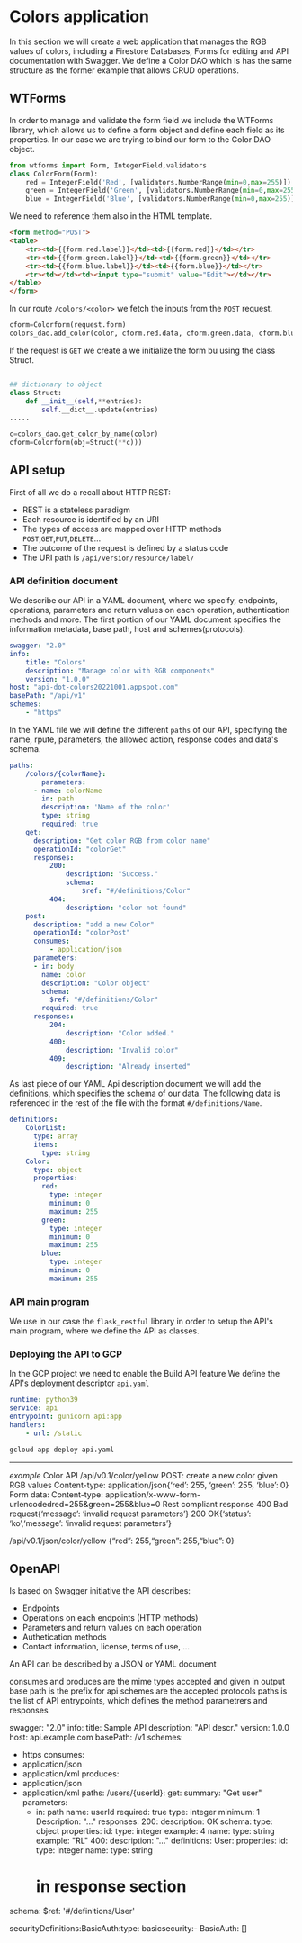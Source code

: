 # Colors application
In this section we will create a web application that manages the RGB values of colors, including a Firestore Databases, Forms for editing and API documentation with Swagger. We define a Color DAO which is has the same structure as the former example that allows CRUD operations.

## WTForms
In order to manage and validate the form field we include the WTForms library, which allows us to define a form object and define each field as its properties.  In our case we are trying to bind our form to the Color DAO object.
```Python
from wtforms import Form, IntegerField,validators
class ColorForm(Form):
    red = IntegerField('Red', [validators.NumberRange(min=0,max=255)])
    green = IntegerField('Green', [validators.NumberRange(min=0,max=255)])
    blue = IntegerField('Blue', [validators.NumberRange(min=0,max=255)])
```
We need to reference them also in the HTML template.
```HTML
<form method="POST">
<table>
    <tr><td>{{form.red.label}}</td><td>{{form.red}}</td></tr>
    <tr><td>{{form.green.label}}</td><td>{{form.green}}</td></tr>
    <tr><td>{{form.blue.label}}</td><td>{{form.blue}}</td></tr>
    <tr><td></td><td><input type="submit" value="Edit"></td></tr>
</table>
</form>
```
In our route `/colors/<color>` we fetch the inputs from the `POST` request.
```Python
cform=Colorform(request.form)
colors_dao.add_color(color, cform.red.data, cform.green.data, cform.blue.data)
```
If the request is `GET` we create a we initialize the form bu using the class Struct.
```Python

## dictionary to object
class Struct:
    def __init__(self,**entries):
        self.__dict__.update(entries)
.....

c=colors_dao.get_color_by_name(color)
cform=Colorform(obj=Struct(**c)))
```

## API setup
First of all we do a recall about HTTP REST:
 - REST is a stateless paradigm
 - Each resource is identified by an URI
 - The types of access are mapped over HTTP methods `POST`,`GET`,`PUT`,`DELETE`...
 - The outcome of the request is defined by a status code
 - The URI path is `/api/version/resource/label/`

### API definition document
We describe our API in a YAML document, where we specify, endpoints, operations, parameters and return values on each operation, authentication methods and more. The first portion of our YAML document specifies the information metadata, base path, host and schemes(protocols).

```yaml
swagger: "2.0"
info:
    title: "Colors"
    description: "Manage color with RGB components"
    version: "1.0.0"
host: "api-dot-colors20221001.appspot.com"
basePath: "/api/v1"
schemes:
    - "https"
```
In the YAML file we will define the different `paths` of our API, specifying the name, rpute, parameters, the allowed action, response codes and data's schema.

```yaml
paths:
    /colors/{colorName}:
        parameters:
      - name: colorName
        in: path
        description: 'Name of the color'
        type: string
        required: true
    get:
      description: "Get color RGB from color name"
      operationId: "colorGet"
      responses:
          200:
              description: "Success."
              schema:
                  $ref: "#/definitions/Color"
          404:
              description: "color not found"
    post:
      description: "add a new Color"
      operationId: "colorPost"
      consumes:
          - application/json
      parameters:
      - in: body
        name: color
        description: "Color object"
        schema:
          $ref: "#/definitions/Color"
        required: true 
      responses:
          204:
              description: "Color added."
          400:
              description: "Invalid color"
          409:
              description: "Already inserted"
```
As last piece of our YAML Api description document we will add the definitions, which specifies the schema of our data. The following data is referenced in the rest of the file with the format `#/definitions/Name`.

```yaml
definitions:
    ColorList:
      type: array
      items:
        type: string
    Color:
      type: object
      properties: 
        red: 
          type: integer
          minimum: 0
          maximum: 255
        green: 
          type: integer
          minimum: 0
          maximum: 255
        blue: 
          type: integer
          minimum: 0
          maximum: 255
```
### API main program
We use in our case the `flask_restful` library in order to setup the API's main program, where we define the API as classes.




### Deploying the API to GCP
In the GCP project we need to enable the Build API feature
We define the API's deployment descriptor `api.yaml`
```yaml
runtime: python39
service: api
entrypoint: gunicorn api:app
handlers:
    - url: /static
```

```bash
gcloud app deploy api.yaml
```





____________________
*example*
Color API
/api/v0.1/color/yellow
POST: create a new color given RGB values
Content-type: application/json{‘red’: 255, ‘green’: 255, ‘blue’: 0}
Form data:
Content-type: application/x-www-form-urlencodedred=255&green=255&blue=0
Rest compliant response
400 Bad request{‘message’: ‘invalid request parameters’}
200 OK{‘status’: ‘ko’,‘message’: ‘invalid request parameters’}

/api/v0.1/json/color/yellow
{“red”: 255,“green”: 255,“blue”: 0}

## OpenAPI
Is based on Swagger initiative the API describes:
 - Endpoints
 - Operations on each endpoints (HTTP methods)
 - Parameters and return values on each operation
 - Authetication methods
 - Contact information, license, terms of use, ...

An API can be described by a JSON or YAML document

consumes and produces are the mime types accepted and given in output
base path is the prefix for api
schemes are the accepted protocols
paths is the list of API entrypoints, which defines the method 
parametrers and responses

swagger: "2.0"
info:
 title: Sample API
 description: "API descr."
 version: 1.0.0
host: api.example.com
basePath: /v1
schemes:
 - https
consumes:
 - application/json
 - application/xml
produces:
 - application/json
 - application/xml
paths:
 /users/{userId}:
  get:
    summary: "Get user"
    parameters:
     - in: path
       name: userId
       required: true
       type: integer
       minimum: 1
       Description: "..."
    responses:
       200:
           description: OK
           schema:
               type: object
               properties:
                   id:
                      type: integer
                      example: 4
                   name:
                      type: string
                      example: "RL"
       400:
           description: "..."
definitions:
     User:
       properties:
              id:
                type: integer
              name:
                type: string
        # in response section
schema:
     $ref: '#/definitions/User'


securityDefinitions:BasicAuth:type: basicsecurity:- BasicAuth: []






